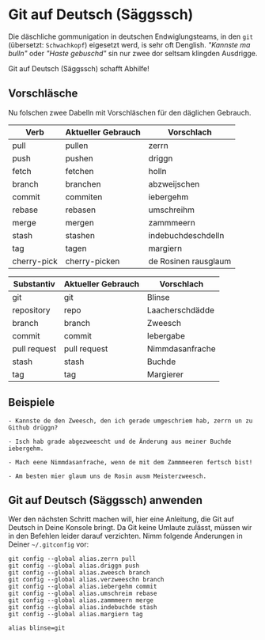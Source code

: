 # Git auf Deutsch (Säggssch)

Die däschliche gommunigation in deutschen Endwiglungsteams, in den `git` 
(übersetzt: `Schwachkopf`) eigesetzt werd, is sehr oft Denglish. 
_"Kannste ma bulln"_ oder _"Haste gebuschd"_ sin nur zwee
dor seltsam klingden Ausdrigge.

Git auf Deutsch (Säggssch) schafft Abhilfe!

## Vorschläsche

Nu folschen zwee Dabelln mit Vorschläschen für den däglichen Gebrauch.

| Verb        | Aktueller Gebrauch | Vorschlach             |
|-------------|--------------------|------------------------|
| pull        | pullen             | zerrn                  |
| push        | pushen             | driggn                 |
| fetch       | fetchen            | holln                  |
| branch      | branchen           | abzweijschen           |
| commit      | commiten           | iebergehm              |
| rebase      | rebasen            | umschreihm             |
| merge       | mergen             | zammmeern              |
| stash       | stashen            | indebuchdeschdelln     |
| tag         | tagen              | margiern               |
| cherry-pick | cherry-picken      | de Rosinen rausglaum   |

| Substantiv   | Aktueller Gebrauch | Vorschlach    |
|--------------|--------------------|---------------|
| git          | git                | Blinse        |
| repository   | repo               | Laacherschdädde  |
| branch       | branch             | Zweesch       |
| commit       | commit             | Iebergabe     |
| pull request | pull request       | Nimmdasanfrache  |
| stash        | stash              | Buchde      |
| tag          | tag                | Margierer    |

## Beispiele

    - Kannste de den Zweesch, den ich gerade umgeschriem hab, zerrn un zu Github drüggn?

    - Isch hab grade abgezweescht und de Änderung aus meiner Buchde iebergehm.

    - Mach eene Nimmdasanfrache, wenn de mit dem Zammmeeren fertsch bist!

    - Am besten mier glaum uns de Rosin ausm Meisterzweesch.

## Git auf Deutsch (Säggssch) anwenden

Wer den nächsten Schritt machen will, hier eine Anleitung, die Git auf Deutsch
in Deine Konsole bringt. Da Git keine Umlaute zulässt, müssen wir in den 
Befehlen leider darauf verzichten. Nimm folgende Änderungen in Deiner `~/.gitconfig` 
vor:

    git config --global alias.zerrn pull
    git config --global alias.driggn push
    git config --global alias.zweesch branch
    git config --global alias.verzweeschn branch
    git config --global alias.iebergehm commit
    git config --global alias.umschreim rebase
    git config --global alias.zammmeern merge
    git config --global alias.indebuchde stash
    git config --global alias.margiern tag

    alias blinse=git

